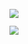![](https://pic2.superbed.cn/item/5e02d0fb76085c3289e0e1aa.jpg)

![](https://pic3.superbed.cn/item/5e02d10976085c3289e0e53c.jpg)

